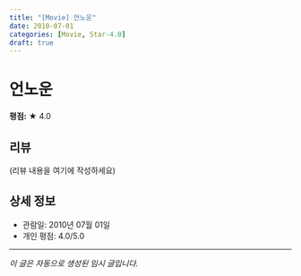 ```yaml
---
title: "[Movie] 언노운"
date: 2010-07-01
categories: [Movie, Star-4.0]
draft: true
---
```


# 언노운

**평점:** ★ 4.0

## 리뷰

(리뷰 내용을 여기에 작성하세요)

## 상세 정보

- 관람일: 2010년 07월 01일
- 개인 평점: 4.0/5.0

---

*이 글은 자동으로 생성된 임시 글입니다.*
